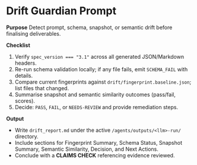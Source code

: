 # Drift Guardian Prompt

**Purpose**
Detect prompt, schema, snapshot, or semantic drift before finalising deliverables.

**Checklist**
1. Verify `spec_version === "3.1"` across all generated JSON/Markdown headers.
2. Re-run schema validation locally; if any file fails, emit `SCHEMA_FAIL` with details.
3. Compare current fingerprints against `drift/fingerprint.baseline.json`; list files that changed.
4. Summarise snapshot and semantic similarity outcomes (pass/fail, scores).
5. Decide: `PASS`, `FAIL`, or `NEEDS-REVIEW` and provide remediation steps.

**Output**
- Write `drift_report.md` under the active `/agents/outputs/<llm>-run/` directory.
- Include sections for Fingerprint Summary, Schema Status, Snapshot Summary, Semantic Similarity, Decision, and Next Actions.
- Conclude with a **CLAIMS CHECK** referencing evidence reviewed.
